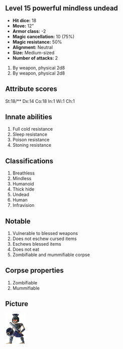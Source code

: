 ## Level 15 powerful mindless undead

- **Hit dice:** 18
- **Move:** 12"
- **Armor class:** -2
- **Magic cancellation:** 10 (75%)
- **Magic resistance:** 50%
- **Alignment:** Neutral
- **Size:** Medium-sized
- **Number of attacks:** 2
1. By weapon, physical 2d8
2. By weapon, physical 2d8

## Attribute scores

St:18/** Dx:14 Co:18 In:1 Wi:1 Ch:1

## Innate abilities

1. Full cold resistance
2. Sleep resistance
3. Poison resistance
4. Stoning resistance

## Classifications

1. Breathless
2. Mindless
3. Humanoid
4. Thick hide
5. Undead
6. Human
7. Infravision

## Notable

1. Vulnerable to blessed weapons
2. Does not eschew cursed items
3. Eschews blessed items
4. Does not eat
5. Zombifiable and mummifiable corpse

## Corpse properties

1. Zombifiable
2. Mummifiable

## Picture

![Skeleton lord](https://github.com/hyvanmielenpelit/GnollHackTileSet/blob/main/Monsters/skeleton_lord/skeleton_lord.png?raw=true)
